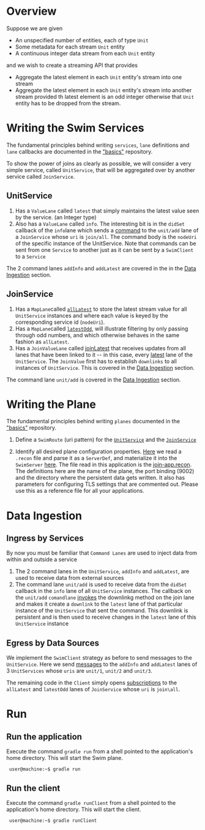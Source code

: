 # Overview

Suppose we are given
* An unspecified number of entities, each of type `Unit`
* Some metadata for each stream `Unit` entity
* A continuous integer data stream from each `Unit` entity

and we wish to create a streaming API that provides
* Aggregate the latest element in each `Unit` entity's stream into one stream
* Aggregate the latest element in each `Unit` entity's stream into another stream provided th latest element is an odd integer otherwise that `Unit` entity has to be dropped from the stream.

# Writing the Swim Services
The fundamental principles behind writing `services`, `lane` definitions and `lane` callbacks are documented in the ["basics"](https://github.com/swimit/swim-academy/blob/master/basics/services/README.md#writing-the-swim-services) repository.

To show the power of joins as clearly as possible, we will consider a very simple service, called `UnitService`, that will be aggregated over by another service called `JoinService`. 

## UnitService
1. Has a `ValueLane` called `latest` that simply maintains the latest value seen by the service. (an Integer type)
2. Also has a `ValueLane` called `info`. The interesting bit is in the `didSet` callback of the `info`lane which sends a [command](https://github.com/swimit/swim-academy/blob/master/joins/services/src/main/java/ai/swim/service/UnitService.java#L17) to the `unit/add` lane of a `JoinService` whose `uri` is `join/all`. The command body is the `nodeUri` of the specific instance of the UnitService. Note that commands can be sent from one `Service` to another just as it can be sent by a `SwimClient` to a `Service` 

The 2 command lanes `addInfo` and `addLatest` are covered in the in the [Data Ingestion](#data-ingestion) section.

## JoinService
1. Has a `MapLane`called [`allLatest`](https://github.com/swimit/swim-academy/blob/master/joins/services/src/main/java/ai/swim/service/JoinService.java#L49-L53) to store the latest stream value for all `UnitService` instances and where each value is keyed by the corresponding service id (`nodeUri`).
2. Has a `MapLane`called [`latestOdd`](https://github.com/swimit/swim-academy/blob/master/joins/services/src/main/java/ai/swim/service/JoinService.java#L62-L66), will illustrate filtering by only passing through odd numbers, and which otherwise behaves in the same fashion as `allLatest`.
3. Has a `JoinValueLane` called [joinLatest](https://github.com/swimit/swim-academy/blob/master/joins/services/src/main/java/ai/swim/service/JoinService.java#L31-L43) that receives updates from all lanes that have been linked to it -- in this case, every [latest](https://github.com/swimit/swim-academy/blob/master/joins/services/src/main/java/ai/swim/service/UnitService.java#L31-L35) lane of the `UnitService`. The `JoinValue` first has to establish `downlinks` to all instances of `UnitService`. This is covered in the [Data Ingestion](#data-ingestion) section.

The command lane `unit/add` is covered in the [Data Ingestion](#data-ingestion) section.

# Writing the Plane
The fundamental principles behind writing `planes` documented in the ["basics"](https://github.com/swimit/swim-academy/tree/master/basics/services#writing-the-plane) repository.

1. Define a `SwimRoute` (uri pattern) for the [`UnitService`](https://github.com/swimit/swim-academy/blob/master/joins/services/src/main/java/ai/swim/App.java#L21) and the [`JoinService`](https://github.com/swimit/swim-academy/blob/master/joins/services/src/main/java/ai/swim/App.java#L24-L25)

2. Identify all desired plane configuration properties. [Here](https://github.com/swimit/swim-academy/blob/master/joins/services/src/main/java/ai/swim/App.java#L36-L73) we read a `.recon` file and parse it as a `ServerDef`, and materialize it into the `SwimServer` [here](https://github.com/swimit/swim-academy/blob/master/joins/services/src/main/java/ai/swim/App.java#L29). The file read in this application is the [join-app.recon](https://github.com/swimit/swim-academy/blob/master/joins/services/src/main/resources/join-app.recon). The definitions here are the name of the plane, the port binding (9002) and the directory where the persistent data gets written. It also has parameters for configuring TLS settings that are commented out. Please use this as a reference file for all your applications.

# Data Ingestion

## Ingress by Services
By now you must be familiar that `Command Lanes` are used to inject data from within and outside a service
1. The 2 command lanes in the `UnitService`, `addInfo` and `addLatest`, are used to receive data from external sources 
2. The command lane `unit/add` is used to receive data from the `didSet` callback in the `info` lane of all `UnitService` instances. The callback on the `unit/add` `comandlane` [invokes](https://github.com/swimit/swim-academy/blob/master/joins/services/src/main/java/ai/swim/service/JoinService.java#L16-L19) the downlinkg method on the join lane and makes it create a `downlink` to the `latest` lane of that particular instance of the `UnitService` that sent the command. This downlink is persistent and is then used to receive changes in the `latest` lane of this `UnitService` instance

## Egress by Data Sources
 We implement the `SwimClient` strategy as before to send messages to the `UnitService`. Here we send [messages](https://github.com/swimit/swim-academy/blob/master/joins/services/src/test/java/ai/swim/client/Client.java#L53-L65) to the `addInfo` and `addLatest` lanes of 3 `UnitServices` whose `uris` are `unit/1`, `unit/2` and `unit/3`. 
 
 The remaining code in the `Client` simply opens [subscriptions](https://github.com/swimit/swim-academy/blob/master/joins/services/src/test/java/ai/swim/client/Client.java#L26-L49) to the `allLatest` and `latestOdd` lanes of `JoinService` whose `uri` is `join\all`.
 
# Run

## Run the application
Execute the command `gradle run` from a shell pointed to the application's home directory. This will start the Swim plane.
   ```console
    user@machine:~$ gradle run
   ```

## Run the client
Execute the command `gradle runClient` from a shell pointed to the application's home directory. This will start the client.
   ```console
    user@machine:~$ gradle runClient
   ```
